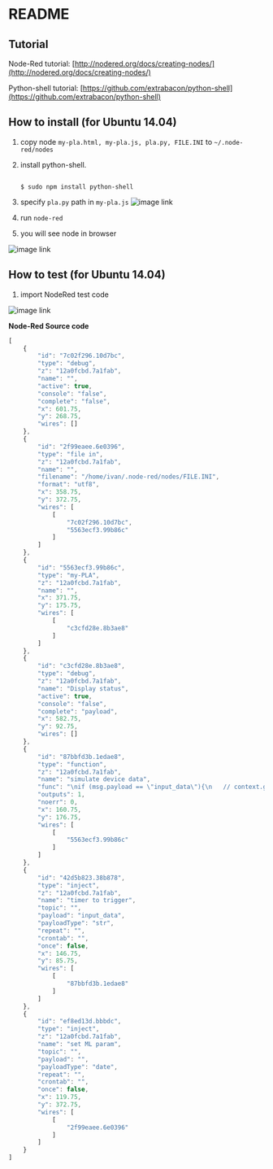 # README

## Tutorial

Node-Red tutorial: [http://nodered.org/docs/creating-nodes/](http://nodered.org/docs/creating-nodes/)

Python-shell tutorial: [https://github.com/extrabacon/python-shell](https://github.com/extrabacon/python-shell)

## How to install \(for Ubuntu 14.04\)

1. copy node `my-pla.html, my-pla.js, pla.py, FILE.INI` to `~/.node-red/nodes`
2. install python-shell. 

   ```text

   $ sudo npm install python-shell
   ```

3. specify `pla.py` path in `my-pla.js` ![image link](https://github.com/ivan0124/my-study/blob/master/NodeRed_PLA/image/20160825_1.png)
4. run `node-red`
5. you will see node in browser

![image link](https://github.com/ivan0124/my-study/blob/master/NodeRed_PLA/image/NodeRed_PLA_20160822.png)

## How to test \(for Ubuntu 14.04\)

1. import NodeRed test code

![image link](https://github.com/ivan0124/my-study/blob/master/NodeRed_PLA/image/NodeRed_PLA_20160822_1.png)

**Node-Red Source code**

```javascript
[
    {
        "id": "7c02f296.10d7bc",
        "type": "debug",
        "z": "12a0fcbd.7a1fab",
        "name": "",
        "active": true,
        "console": "false",
        "complete": "false",
        "x": 601.75,
        "y": 268.75,
        "wires": []
    },
    {
        "id": "2f99eaee.6e0396",
        "type": "file in",
        "z": "12a0fcbd.7a1fab",
        "name": "",
        "filename": "/home/ivan/.node-red/nodes/FILE.INI",
        "format": "utf8",
        "x": 358.75,
        "y": 372.75,
        "wires": [
            [
                "7c02f296.10d7bc",
                "5563ecf3.99b86c"
            ]
        ]
    },
    {
        "id": "5563ecf3.99b86c",
        "type": "my-PLA",
        "z": "12a0fcbd.7a1fab",
        "name": "",
        "x": 371.75,
        "y": 175.75,
        "wires": [
            [
                "c3cfd28e.8b3ae8"
            ]
        ]
    },
    {
        "id": "c3cfd28e.8b3ae8",
        "type": "debug",
        "z": "12a0fcbd.7a1fab",
        "name": "Display status",
        "active": true,
        "console": "false",
        "complete": "payload",
        "x": 582.75,
        "y": 92.75,
        "wires": []
    },
    {
        "id": "87bbfd3b.1edae8",
        "type": "function",
        "z": "12a0fcbd.7a1fab",
        "name": "simulate device data",
        "func": "\nif (msg.payload == \"input_data\"){\n   // context.global.input_T=0;\n   // context.global.input_H=0;\n    \n    if (typeof context.global.input_T == 'undefined'){\n        context.global.input_T = 0;\n    }\n    \n    if (typeof context.global.input_H == 'undefined'){\n        context.global.input_H = 0;\n    }\n    \n    //input_T\n    if (context.global.input_T > 100){\n        context.global.input_T = 0\n    }\n    else{\n        context.global.input_T += 5;\n    }\n    //input_H    \n    if (context.global.input_H > 100){\n        context.global.input_H = 0\n    }\n    else{\n        context.global.input_H += 10;\n    }\n    \n    msg.payload=context.global.input_T + \",\" + context.global.input_H\n}\nreturn msg;",
        "outputs": 1,
        "noerr": 0,
        "x": 160.75,
        "y": 176.75,
        "wires": [
            [
                "5563ecf3.99b86c"
            ]
        ]
    },
    {
        "id": "42d5b823.38b878",
        "type": "inject",
        "z": "12a0fcbd.7a1fab",
        "name": "timer to trigger",
        "topic": "",
        "payload": "input_data",
        "payloadType": "str",
        "repeat": "",
        "crontab": "",
        "once": false,
        "x": 146.75,
        "y": 85.75,
        "wires": [
            [
                "87bbfd3b.1edae8"
            ]
        ]
    },
    {
        "id": "ef8ed13d.bbbdc",
        "type": "inject",
        "z": "12a0fcbd.7a1fab",
        "name": "set ML param",
        "topic": "",
        "payload": "",
        "payloadType": "date",
        "repeat": "",
        "crontab": "",
        "once": false,
        "x": 119.75,
        "y": 372.75,
        "wires": [
            [
                "2f99eaee.6e0396"
            ]
        ]
    }
]
```

